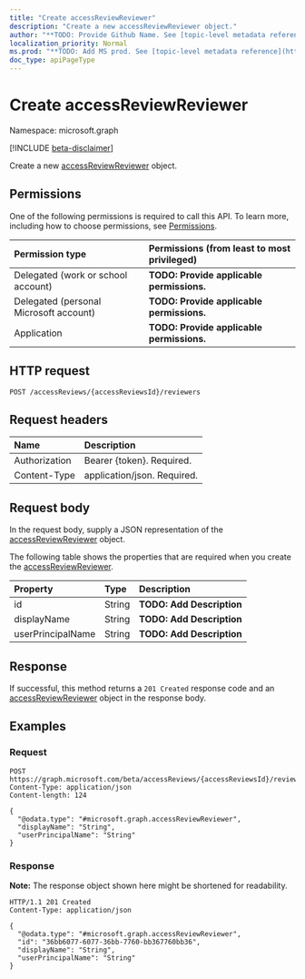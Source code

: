 ```yaml
---
title: "Create accessReviewReviewer"
description: "Create a new accessReviewReviewer object."
author: "**TODO: Provide Github Name. See [topic-level metadata reference](https://msgo.azurewebsites.net/add/document/guidelines/metadata.html#topic-level-metadata)**"
localization_priority: Normal
ms.prod: "**TODO: Add MS prod. See [topic-level metadata reference](https://msgo.azurewebsites.net/add/document/guidelines/metadata.html#topic-level-metadata)**"
doc_type: apiPageType
---
```


# Create accessReviewReviewer
Namespace: microsoft.graph

[!INCLUDE [beta-disclaimer](../../includes/beta-disclaimer.md)]

Create a new [accessReviewReviewer](../resources/accessreviewreviewer.md) object.

## Permissions
One of the following permissions is required to call this API. To learn more, including how to choose permissions, see [Permissions](/graph/permissions-reference).

|Permission type|Permissions (from least to most privileged)|
|:---|:---|
|Delegated (work or school account)|**TODO: Provide applicable permissions.**|
|Delegated (personal Microsoft account)|**TODO: Provide applicable permissions.**|
|Application|**TODO: Provide applicable permissions.**|

## HTTP request

<!-- {
  "blockType": "ignored"
}
-->
``` http
POST /accessReviews/{accessReviewsId}/reviewers
```

## Request headers
|Name|Description|
|:---|:---|
|Authorization|Bearer {token}. Required.|
|Content-Type|application/json. Required.|

## Request body
In the request body, supply a JSON representation of the [accessReviewReviewer](../resources/accessreviewreviewer.md) object.

The following table shows the properties that are required when you create the [accessReviewReviewer](../resources/accessreviewreviewer.md).

|Property|Type|Description|
|:---|:---|:---|
|id|String|**TODO: Add Description**|
|displayName|String|**TODO: Add Description**|
|userPrincipalName|String|**TODO: Add Description**|



## Response

If successful, this method returns a `201 Created` response code and an [accessReviewReviewer](../resources/accessreviewreviewer.md) object in the response body.

## Examples

### Request
<!-- {
  "blockType": "request",
  "name": "create_accessreviewreviewer_from_"
}
-->
``` http
POST https://graph.microsoft.com/beta/accessReviews/{accessReviewsId}/reviewers
Content-Type: application/json
Content-length: 124

{
  "@odata.type": "#microsoft.graph.accessReviewReviewer",
  "displayName": "String",
  "userPrincipalName": "String"
}
```


### Response
**Note:** The response object shown here might be shortened for readability.
<!-- {
  "blockType": "response",
  "truncated": true,
  "@odata.type": "microsoft.graph.accessReviewReviewer"
}
-->
``` http
HTTP/1.1 201 Created
Content-Type: application/json

{
  "@odata.type": "#microsoft.graph.accessReviewReviewer",
  "id": "36bb6077-6077-36bb-7760-bb367760bb36",
  "displayName": "String",
  "userPrincipalName": "String"
}
```

